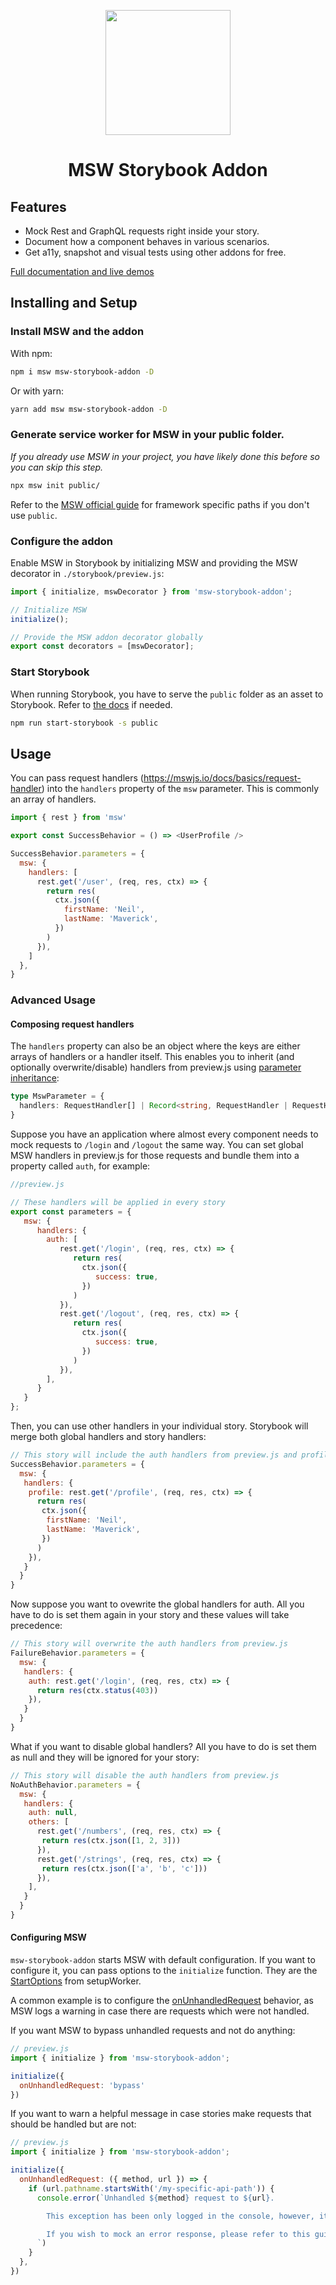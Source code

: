 <p align="center">
  <img src="https://msw-sb.vercel.app/logo.png" width="200">
</p>
<h1 align="center">MSW Storybook Addon</h1>

## Features

- Mock Rest and GraphQL requests right inside your story.
- Document how a component behaves in various scenarios.
- Get a11y, snapshot and visual tests using other addons for free.

[Full documentation and live demos](https://msw-sb.vercel.app/)

## Installing and Setup

### Install MSW and the addon

With npm:

```sh
npm i msw msw-storybook-addon -D
```

Or with yarn:

```sh
yarn add msw msw-storybook-addon -D
```

### Generate service worker for MSW in your public folder.

_If you already use MSW in your project, you have likely done this before so you can skip this step._

```sh
npx msw init public/
```

Refer to the [MSW official guide](https://mswjs.io/docs/getting-started/integrate/browser) for framework specific paths if you don't use `public`.

### Configure the addon

Enable MSW in Storybook by initializing MSW and providing the MSW decorator in `./storybook/preview.js`:

```js
import { initialize, mswDecorator } from 'msw-storybook-addon';

// Initialize MSW
initialize();

// Provide the MSW addon decorator globally
export const decorators = [mswDecorator];
```

### Start Storybook

When running Storybook, you have to serve the `public` folder as an asset to Storybook. Refer to [the docs](https://storybook.js.org/docs/react/configure/images-and-assets) if needed.

```sh
npm run start-storybook -s public
```

## Usage

You can pass request handlers (https://mswjs.io/docs/basics/request-handler) into the `handlers` property of the `msw` parameter. This is commonly an array of handlers.

```js
import { rest } from 'msw'

export const SuccessBehavior = () => <UserProfile />

SuccessBehavior.parameters = {
  msw: {
    handlers: [
      rest.get('/user', (req, res, ctx) => {
        return res(
          ctx.json({
            firstName: 'Neil',
            lastName: 'Maverick',
          })
        )
      }),
    ]
  },
}
```

### Advanced Usage

#### Composing request handlers

The `handlers` property can also be an object where the keys are either arrays of handlers or a handler itself. This enables you to inherit (and optionally overwrite/disable) handlers from preview.js using [parameter inheritance](https://storybook.js.org/docs/react/writing-stories/parameters#rules-of-parameter-inheritance):

```ts
type MswParameter = {
  handlers: RequestHandler[] | Record<string, RequestHandler | RequestHandler[]>
}
``` 

Suppose you have an application where almost every component needs to mock requests to `/login` and `/logout` the same way. 
You can set global MSW handlers in preview.js for those requests and bundle them into a property called `auth`, for example:

```js
//preview.js

// These handlers will be applied in every story
export const parameters = {
   msw: {
      handlers: {
        auth: [
           rest.get('/login', (req, res, ctx) => {
              return res(
                ctx.json({
                   success: true,
                })
              )
           }),
           rest.get('/logout', (req, res, ctx) => {
              return res(
                ctx.json({
                   success: true,
                })
              )
           }),
        ],
      }
   }
};
```

Then, you can use other handlers in your individual story. Storybook will merge both global handlers and story handlers:

```js
// This story will include the auth handlers from preview.js and profile handlers
SuccessBehavior.parameters = {
  msw: {
   handlers: {
    profile: rest.get('/profile', (req, res, ctx) => {
      return res(
       ctx.json({
        firstName: 'Neil',
        lastName: 'Maverick',
       })
      )
    }),
   }
  }
}
```

Now suppose you want to ovewrite the global handlers for auth. All you have to do is set them again in your story and these values will take precedence:
```js
// This story will overwrite the auth handlers from preview.js
FailureBehavior.parameters = {
  msw: {
   handlers: {
    auth: rest.get('/login', (req, res, ctx) => {
      return res(ctx.status(403))
    }),
   }
  }
}

```

What if you want to disable global handlers? All you have to do is set them as null and they will be ignored for your story:
```js
// This story will disable the auth handlers from preview.js
NoAuthBehavior.parameters = {
  msw: {
   handlers: {
    auth: null,
    others: [
      rest.get('/numbers', (req, res, ctx) => {
       return res(ctx.json([1, 2, 3]))
      }),
      rest.get('/strings', (req, res, ctx) => {
       return res(ctx.json(['a', 'b', 'c']))
      }),
    ],
   }
  }
}
```

#### Configuring MSW

`msw-storybook-addon` starts MSW with default configuration. If you want to configure it, you can pass options to the `initialize` function. They are the [StartOptions](https://mswjs.io/docs/api/setup-worker/start) from setupWorker.

A common example is to configure the [onUnhandledRequest](https://mswjs.io/docs/api/setup-worker/start#onunhandledrequest) behavior, as MSW logs a warning in case there are requests which were not handled.

If you want MSW to bypass unhandled requests and not do anything:
```js
// preview.js
import { initialize } from 'msw-storybook-addon';

initialize({
  onUnhandledRequest: 'bypass'
})
```

If you want to warn a helpful message in case stories make requests that should be handled but are not:
```js
// preview.js
import { initialize } from 'msw-storybook-addon';

initialize({
  onUnhandledRequest: ({ method, url }) => {
    if (url.pathname.startsWith('/my-specific-api-path')) {
      console.error(`Unhandled ${method} request to ${url}.

        This exception has been only logged in the console, however, it's strongly recommended to resolve this error as you don't want unmocked data in Storybook stories.

        If you wish to mock an error response, please refer to this guide: https://mswjs.io/docs/recipes/mocking-error-responses
      `)
    }
  },
})
```
